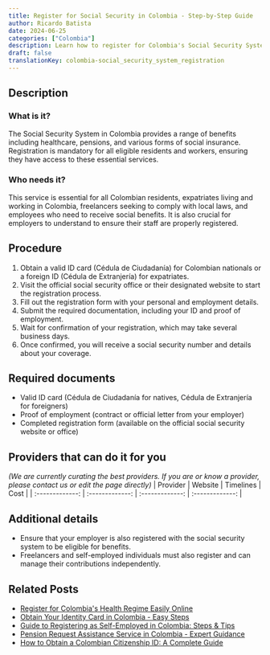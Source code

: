 ```yaml
---
title: Register for Social Security in Colombia - Step-by-Step Guide
author: Ricardo Batista
date: 2024-06-25
categories: ["Colombia"]
description: Learn how to register for Colombia's Social Security System with our comprehensive guide. Perfect for expats and locals alike.
draft: false
translationKey: colombia-social_security_system_registration
---
```


## Description
### What is it?
The Social Security System in Colombia provides a range of benefits including healthcare, pensions, and various forms of social insurance. Registration is mandatory for all eligible residents and workers, ensuring they have access to these essential services.

### Who needs it?
This service is essential for all Colombian residents, expatriates living and working in Colombia, freelancers seeking to comply with local laws, and employees who need to receive social benefits. It is also crucial for employers to understand to ensure their staff are properly registered.

## Procedure

1. Obtain a valid ID card (Cédula de Ciudadanía) for Colombian nationals or a foreign ID (Cédula de Extranjería) for expatriates.
2. Visit the official social security office or their designated website to start the registration process.
3. Fill out the registration form with your personal and employment details.
4. Submit the required documentation, including your ID and proof of employment.
5. Wait for confirmation of your registration, which may take several business days.
6. Once confirmed, you will receive a social security number and details about your coverage.


## Required documents

- Valid ID card (Cédula de Ciudadanía for natives, Cédula de Extranjería for foreigners)
- Proof of employment (contract or official letter from your employer)
- Completed registration form (available on the official social security website or office)


## Providers that can do it for you
_(We are currently curating the best providers. If you are or know a provider, please contact us or edit the page directly)_
| Provider        |     Website     |     Timelines    |       Cost      |
| :-------------: | :-------------: |  :-------------: | :-------------: |

## Additional details

- Ensure that your employer is also registered with the social security system to be eligible for benefits.
- Freelancers and self-employed individuals must also register and can manage their contributions independently.




## Related Posts

- [Register for Colombia's Health Regime Easily Online](https://tramitit.com/guides/colombia/health_regime_registration/)
- [Obtain Your Identity Card in Colombia - Easy Steps](https://tramitit.com/guides/colombia/identity_card_issuance/)
- [Guide to Registering as Self-Employed in Colombia: Steps & Tips](https://tramitit.com/guides/colombia/self-employed_registration/)
- [Pension Request Assistance Service in Colombia - Expert Guidance](https://tramitit.com/guides/colombia/pension_request/)
- [How to Obtain a Colombian Citizenship ID: A Complete Guide](https://tramitit.com/guides/colombia/citizenship_id/)